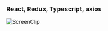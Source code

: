 ### React, Redux, Typescript, axios

![ScreenClip](https://user-images.githubusercontent.com/28933027/129932079-892e1b13-85a2-4db7-8072-9f6493f7f0ce.png)
